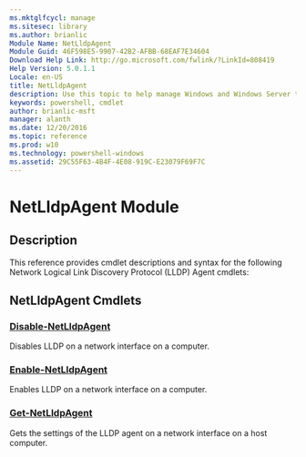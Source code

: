 ```yaml
---
ms.mktglfcycl: manage
ms.sitesec: library
ms.author: brianlic
Module Name: NetLldpAgent
Module Guid: 46F598E5-9907-42B2-AFBB-68EAF7E34604
Download Help Link: http://go.microsoft.com/fwlink/?LinkId=808419
Help Version: 5.0.1.1
Locale: en-US
title: NetLldpAgent
description: Use this topic to help manage Windows and Windows Server technologies with Windows PowerShell.
keywords: powershell, cmdlet
author: brianlic-msft
manager: alanth
ms.date: 12/20/2016
ms.topic: reference
ms.prod: w10
ms.technology: powershell-windows
ms.assetid: 29C55F63-4B4F-4E08-919C-E23079F69F7C
---
```


# NetLldpAgent Module
## Description
This reference provides cmdlet descriptions and syntax for the following Network Logical Link Discovery Protocol (LLDP) Agent cmdlets:

## NetLldpAgent Cmdlets
### [Disable-NetLldpAgent](./Disable-NetLldpAgent.md)
Disables LLDP on a network interface on a computer.

### [Enable-NetLldpAgent](./Enable-NetLldpAgent.md)
Enables LLDP on a network interface on a computer.

### [Get-NetLldpAgent](./Get-NetLldpAgent.md)
Gets the settings of the LLDP agent on a network interface on a host computer.


